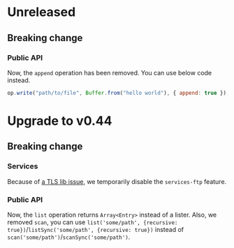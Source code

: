 # Unreleased

## Breaking change

### Public API

Now, the `append` operation has been removed. You can use below code instead.

```js
op.write("path/to/file", Buffer.from("hello world"), { append: true });
```

# Upgrade to v0.44

## Breaking change

### Services

Because of [a TLS lib issue](https://github.com/apache/opendal/issues/3650), we temporarily disable the `services-ftp` feature.

### Public API

Now, the `list` operation returns `Array<Entry>` instead of a lister.
Also, we removed `scan`, you can use `list('some/path', {recursive: true})`/`listSync('some/path', {recursive: true})` instead of `scan('some/path')`/`scanSync('some/path')`.
